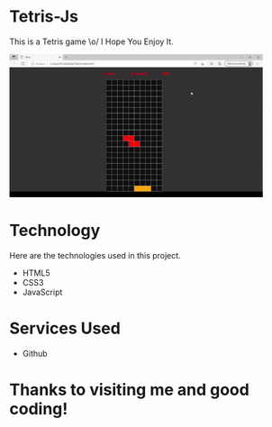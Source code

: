 # Tetris-Js

This is a Tetris game \o/ 
I Hope You Enjoy It.

<img width="450" src="https://github.com/eduardolima002/Tetris-Js/blob/main/gif/ezgif.com-gif-maker.gif">

# Technology 

Here are the technologies used in this project.

* HTML5
* CSS3
* JavaScript

# Services Used

* Github

 # Thanks to visiting me and good coding!
